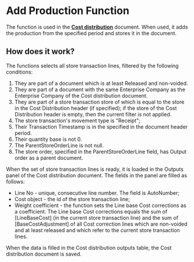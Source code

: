 # Add Production Function

The function is used in the **[Cost distribution](https://github.com/ErpNetDocs/tech/blob/master/modules/financials/cost-accounting/cost-distribution.md)** document. When used, it adds the production from the specified period and stores it in the document.
## How does it work?
 
The functions selects all store transaction lines, filtered by the following conditions:

1. They are part of a document which is at least Released and non-voided.
2. They are part of a document with the same Enterprise Company as the Enterprise Company of the Cost distribution document.
3. They are part of a store transaction store of which is equal to the store in the Cost Distribution header (if specified); if the store of the Cost Distribution header is empty, then the current filter is not applied.
4. The store transaction's movement type is "Receipt";
5. Their Transaction Timestamp is in the specified in the document header period.
6. Their quantity base is not 0.
7. The ParentStoreOrderLine is not null.
8. The store order, specified in the ParentStoreOrderLine field, has Output order as a parent document.
 
When the set of store transaction lines is ready, it is loaded in the Outputs panel of the Cost distribution document. The fields in the panel are filled as follows:
- Line No - unique, consecutive line number. The field is AutoNumber;
- Cost object - the id of the store transaction line;
- Weight coefficient - the function sets the Line base Cost corrections as a coefficient. The Line base Cost corrections equals the sum of [LineBaseCost] (in the current store transaction line) and the sum of [BaseCostAdjustment] of all Cost correction lines which are non-voided and at least released and which refer to the current store transaction lines.

When the data is filled in the Cost distribution outputs table, the Cost distribution document is saved.

